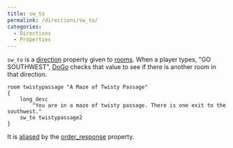 ```yaml
---
title: sw_to
permalink: /directions/sw_to/
categories: 
  - Directions
  - Properties
---
```


`sw_to` is a [direction](direction) property given to
[rooms](rooms). When a player types, "GO SOUTHWEST",
[DoGo](DoGo) checks that value to see if there is another
room in that direction.

    room twistypassage "A Maze of Twisty Passage"
    {
        long_desc
            "You are in a maze of twisty passage. There is one exit to the southwest."
        sw_to twistypassage2
    }

It is [aliased](alias) by the
[order_response](order_response) property.
